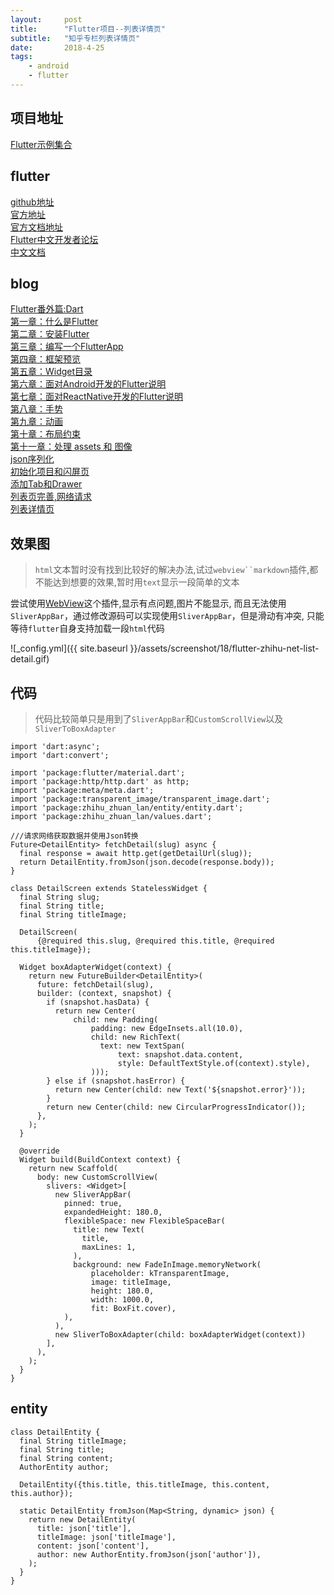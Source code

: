 ```yaml
---
layout:     post
title:      "Flutter项目--列表详情页"
subtitle:   "知乎专栏列表详情页"
date:       2018-4-25
tags:
    - android
    - flutter
---
```


## 项目地址

[Flutter示例集合](https://github.com/7449/flutter_example)

## flutter

[github地址](https://github.com/flutter/flutter)<br>
[官方地址](https://flutter.io/)<br>
[官方文档地址](https://flutter.io/docs/)<br>
[Flutter中文开发者论坛](http://flutter-dev.com/)<br>
[中文文档](http://doc.flutter-dev.cn/)<br>

## blog

[Flutter番外篇:Dart](https://7449.github.io/2018/03/18/android_flutter_dart.html)<br>
[第一章：什么是Flutter](https://7449.github.io/2018/03/19/android_flutter_1.html)<br>
[第二章：安装Flutter](https://7449.github.io/2018/03/19/android_flutter_2.html)<br>
[第三章：编写一个FlutterApp](https://7449.github.io/2018/03/26/android_flutter_3.html)<br>
[第四章：框架预览](https://7449.github.io/2018/03/26/android_flutter_4.html)<br>
[第五章：Widget目录](https://7449.github.io/2018/04/12/android_flutter_5.html)<br>
[第六章：面对Android开发的Flutter说明](https://7449.github.io/2018/04/16/android_flutter_6.html)<br>
[第七章：面对ReactNative开发的Flutter说明](https://7449.github.io/2018/04/17/android_flutter_7.html)<br>
[第八章：手势](https://7449.github.io/2018/04/20/android_flutter_8.html)<br>
[第九章：动画](https://7449.github.io/2018/04/20/android_flutter_9.html)<br>
[第十章：布局约束](https://7449.github.io/2018/04/21/android_flutter_10.html)<br>
[第十一章：处理 assets 和 图像](https://7449.github.io/2018/04/22/android_flutter_11.html)<br>
[json序列化](https://7449.github.io/2018/05/02/android_flutter_json_serializable.html)<br>
[初始化项目和闪屏页](https://7449.github.io/2018/04/23/android_flutter_splash.html)<br>
[添加Tab和Drawer](https://7449.github.io/2018/04/24/android_flutter_drawer.html)<br>
[列表页完善,网络请求](https://7449.github.io/2018/04/24/android_flutter_net_list.html)<br>
[列表详情页](https://7449.github.io/2018/04/25/android_flutter_net_list_detail.html)<br>

## 效果图

> `html`文本暂时没有找到比较好的解决办法,试过`webview``markdown`插件,都不能达到想要的效果,暂时用`text`显示一段简单的文本


尝试使用[WebView](https://github.com/dart-flitter/flutter_webview_plugin)这个插件,显示有点问题,图片不能显示,
而且无法使用`SliverAppBar`，通过修改源码可以实现使用`SliverAppBar`，但是滑动有冲突,
只能等待`flutter`自身支持加载一段`html`代码

![_config.yml]({{ site.baseurl }}/assets/screenshot/18/flutter-zhihu-net-list-detail.gif)

## 代码

>代码比较简单只是用到了`SliverAppBar`和`CustomScrollView`以及`SliverToBoxAdapter`

    import 'dart:async';
    import 'dart:convert';
    
    import 'package:flutter/material.dart';
    import 'package:http/http.dart' as http;
    import 'package:meta/meta.dart';
    import 'package:transparent_image/transparent_image.dart';
    import 'package:zhihu_zhuan_lan/entity/entity.dart';
    import 'package:zhihu_zhuan_lan/values.dart';
    
    ///请求网络获取数据并使用Json转换
    Future<DetailEntity> fetchDetail(slug) async {
      final response = await http.get(getDetailUrl(slug));
      return DetailEntity.fromJson(json.decode(response.body));
    }
    
    class DetailScreen extends StatelessWidget {
      final String slug;
      final String title;
      final String titleImage;
    
      DetailScreen(
          {@required this.slug, @required this.title, @required this.titleImage});
    
      Widget boxAdapterWidget(context) {
        return new FutureBuilder<DetailEntity>(
          future: fetchDetail(slug),
          builder: (context, snapshot) {
            if (snapshot.hasData) {
              return new Center(
                  child: new Padding(
                      padding: new EdgeInsets.all(10.0),
                      child: new RichText(
                        text: new TextSpan(
                            text: snapshot.data.content,
                            style: DefaultTextStyle.of(context).style),
                      )));
            } else if (snapshot.hasError) {
              return new Center(child: new Text('${snapshot.error}'));
            }
            return new Center(child: new CircularProgressIndicator());
          },
        );
      }
    
      @override
      Widget build(BuildContext context) {
        return new Scaffold(
          body: new CustomScrollView(
            slivers: <Widget>[
              new SliverAppBar(
                pinned: true,
                expandedHeight: 180.0,
                flexibleSpace: new FlexibleSpaceBar(
                  title: new Text(
                    title,
                    maxLines: 1,
                  ),
                  background: new FadeInImage.memoryNetwork(
                      placeholder: kTransparentImage,
                      image: titleImage,
                      height: 180.0,
                      width: 1000.0,
                      fit: BoxFit.cover),
                ),
              ),
              new SliverToBoxAdapter(child: boxAdapterWidget(context))
            ],
          ),
        );
      }
    }


## entity

    class DetailEntity {
      final String titleImage;
      final String title;
      final String content;
      AuthorEntity author;
    
      DetailEntity({this.title, this.titleImage, this.content, this.author});
    
      static DetailEntity fromJson(Map<String, dynamic> json) {
        return new DetailEntity(
          title: json['title'],
          titleImage: json['titleImage'],
          content: json['content'],
          author: new AuthorEntity.fromJson(json['author']),
        );
      }
    }
